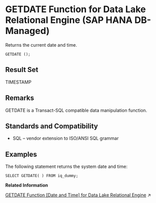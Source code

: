 <!-- loioa9570cefd0aa4bbab7c30441ab636856 -->

# GETDATE Function for Data Lake Relational Engine \(SAP HANA DB-Managed\)

Returns the current date and time.



```
GETDATE ();
```



<a name="loioa9570cefd0aa4bbab7c30441ab636856__section_cdy_jqg_trb"/>

## Result Set

TIMESTAMP



<a name="loioa9570cefd0aa4bbab7c30441ab636856__section_j2k_kqg_trb"/>

## Remarks

GETDATE is a Transact-SQL compatible data manipulation function.



<a name="loioa9570cefd0aa4bbab7c30441ab636856__section_z2x_kqg_trb"/>

## Standards and Compatibility

-   SQL – vendor extension to ISO/ANSI SQL grammar



<a name="loioa9570cefd0aa4bbab7c30441ab636856__section_g5j_lqg_trb"/>

## Examples

The following statement returns the system date and time:

```
SELECT GETDATE( ) FROM iq_dummy;
```

**Related Information**  


[GETDATE Function \[Date and Time\] for Data Lake Relational Engine](https://help.sap.com/viewer/19b3964099384f178ad08f2d348232a9/2024_3_QRC/en-US/a553449784f21015aba2a0fc3f4ce78c.html "Returns the current date and time.") :arrow_upper_right:

